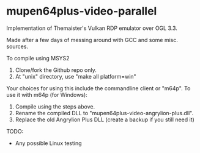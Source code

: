 # mupen64plus-video-parallel

Implementation of Themaister's Vulkan RDP emulator over OGL 3.3.

Made after a few days of messing around with GCC and some misc. sources.

To compile using MSYS2 
1) Clone/fork the Github repo only.
2) At "unix" directory, use "make all platform=win"

Your choices for using this include the commandline client or "m64p".
To use it with m64p (for Windows):

1) Compile using the steps above.
2) Rename the compiled DLL to "mupen64plus-video-angrylion-plus.dll".
3) Replace the old Angrylion Plus DLL (create a backup if you still need it)

TODO:
* Any possible Linux testing